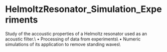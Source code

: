 # HelmoltzResonator_Simulation_Experiments

Study of the accoustic properties of a Helmoltz resonator used as an acoustic filter.\\
• Processing of data from experiments\\
• Numeric simulations of its application to remove standing waves\\
